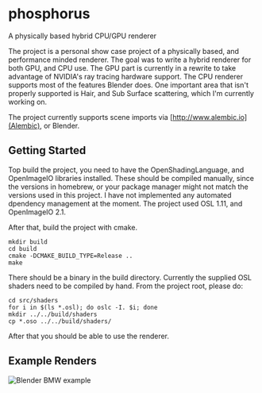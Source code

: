 # phosphorus
A physically based hybrid CPU/GPU renderer

The project is a personal show case project of a physically based, and performance minded renderer. The goal was to write a hybrid renderer for both GPU, and CPU use. The GPU part is currently in a rewrite to take advantage of NVIDIA's ray tracing hardware support. The CPU renderer supports most of the features Blender does. One important area that isn't properly supported is Hair, and Sub Surface scattering, which I'm currently working on.

The project currently supports scene imports via [http://www.alembic.io](Alembic), or Blender. 

## Getting Started

Top build the project, you need to have the OpenShadingLanguage, and OpenImageIO libraries installed. These should be compiled manually, since the versions in homebrew, or your package manager might not match the versions used in this project. I have not implemented any automated dpendency management at the moment. The project used OSL 1.11, and OpenImageIO 2.1.

After that, build the project with cmake.

    mkdir build
    cd build
    cmake -DCMAKE_BUILD_TYPE=Release ..
    make
    
There should be a binary in the build directory. Currently the supplied OSL shaders need to be compiled by hand. From the project root, please do:

    cd src/shaders
    for i in $(ls *.osl); do oslc -I. $i; done
    mkdir ../../build/shaders
    cp *.oso ../../build/shaders/
    
After that you should be able to use the renderer.

## Example Renders

![Blender BMW example](examples/bmw.png?raw=true "Blender BMW example")
